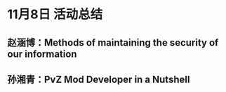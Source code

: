 # 11月8日 活动总结

## 赵涵博：Methods of maintaining the security of our information

## 孙湘青：PvZ Mod Developer in a Nutshell
